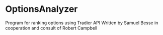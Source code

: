 # OptionsAnalyzer
Program for ranking options using Tradier API
Written by Samuel Besse in cooperation and consult of Robert Campbell
